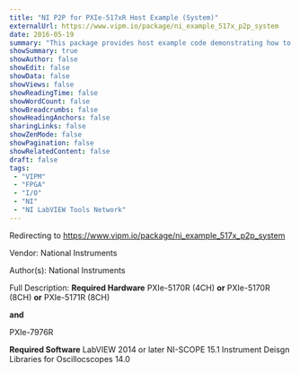 ```yaml
---
title: "NI P2P for PXIe-517xR Host Example (System)"
externalUrl: https://www.vipm.io/package/ni_example_517x_p2p_system
date: 2016-05-19
summary: "This package provides host example code demonstrating how to configure and use the NI-SCOPE Reconfigurable Oscilloscope P2P FPGA Extension, and how to perform de-interlaving on the FlexRIO peer."
showSummary: true
showAuthor: false
showEdit: false
showData: false
showViews: false
showReadingTime: false
showWordCount: false
showBreadcrumbs: false
showHeadingAnchors: false
sharingLinks: false
showZenMode: false
showPagination: false
showRelatedContent: false
draft: false
tags:
 - "VIPM"
 - "FPGA"
 - "I/O"
 - "NI"
 - "NI LabVIEW Tools Network"
---
```


Redirecting to https://www.vipm.io/package/ni_example_517x_p2p_system

Vendor: National Instruments

Author(s): National Instruments
 
Full Description:
**Required Hardware**
PXIe-5170R (4CH) **or**
PXIe-5170R (8CH) **or**
PXIe-5171R (8CH)

**and**

PXIe-7976R

**Required Software**
LabVIEW 2014 or later
NI-SCOPE 15.1
Instrument Deisgn Libraries for Oscillocscopes 14.0